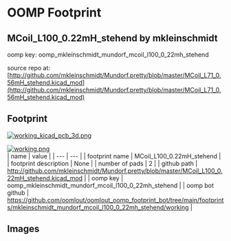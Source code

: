 # OOMP Footprint  
## MCoil_L100_0.22mH_stehend  by mkleinschmidt  
  
oomp key: oomp_mkleinschmidt_mundorf_mcoil_l100_0_22mh_stehend  
  
source repo at: [http://github.com/mkleinschmidt/Mundorf.pretty/blob/master/MCoil_L71_0.56mH_stehend.kicad_mod](http://github.com/mkleinschmidt/Mundorf.pretty/blob/master/MCoil_L71_0.56mH_stehend.kicad_mod)  
## Footprint  
  
[![working_kicad_pcb_3d.png](working_kicad_pcb_3d_600.png)](working_kicad_pcb_3d.png)  
  
[![working.png](working_600.png)](working.png)  
| name | value | 
| --- | --- | 
| footprint name | MCoil_L100_0.22mH_stehend | 
| footprint description | None | 
| number of pads | 2 | 
| github path | http://github.com/mkleinschmidt/Mundorf.pretty/blob/master/MCoil_L100_0.22mH_stehend.kicad_mod | 
| oomp key | oomp_mkleinschmidt_mundorf_mcoil_l100_0_22mh_stehend | 
| oomp bot github | https://github.com/oomlout/oomlout_oomp_footprint_bot/tree/main/footprints/mkleinschmidt_mundorf_mcoil_l100_0_22mh_stehend/working | 
## Images  
